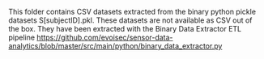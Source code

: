 This folder contains CSV datasets extracted from the binary python pickle datasets S[subjectID].pkl. These datasets are not available as CSV out of the box. They have been extracted with the Binary Data Extractor ETL pipeline https://github.com/evoisec/sensor-data-analytics/blob/master/src/main/python/binary_data_extractor.py 